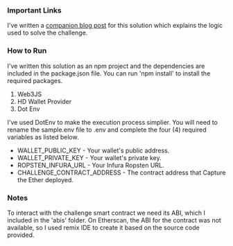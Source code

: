 ### Important Links 
I've written a [companion blog post](https://andersonsingh.com/capture-the-ether-guess-the-secret-number/) for this solution which explains the logic used to solve the challenge. 

### How to Run

I've written this solution as an npm project and the dependencies are included in the package.json file. You can run 'npm install' to install the required packages. 

1. Web3JS
2. HD Wallet Provider
3. Dot Env

I've used DotEnv to make the execution process simplier. You will need to rename the sample.env file to .env and complete the four (4) required variables as listed below. 

- WALLET_PUBLIC_KEY - Your wallet's public address. 
- WALLET_PRIVATE_KEY - Your wallet's private key.
- ROPSTEN_INFURA_URL - Your Infura Ropsten URL. 
- CHALLENGE_CONTRACT_ADDRESS - The contract address that Capture the Ether deployed. 

### Notes
To interact with the challenge smart contract we need its ABI, which I included in the 'abis' folder. On Etherscan, the ABI for the contract was not available, so I used remix IDE to create it based on the source code provided.  